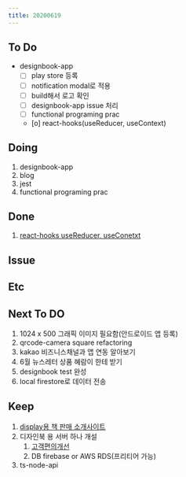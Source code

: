 ```yaml
---
title: 20200619
---
```


## To Do

- designbook-app
  - [ ] play store 등록
  - [ ] notification modal로 적용
  - [ ] build해서 로고 확인
  - [ ] designbook-app issue 처리
  - [ ] functional programing prac
  - [o] react-hooks(useReducer, useContext)

## Doing

1. designbook-app
2. blog
3. jest
4. functional programing prac

## Done

1. [react-hooks useReducer, useConetxt](https://www.notion.so/useReducer-with-immer-useContext-74c32760dc3140918b24c5cce60f984c)

## Issue

## Etc

## Next To DO

1. 1024 x 500 그래픽 이미지 필요함(안드로이드 앱 등록)
1. qrcode-camera square refactoring
1. kakao 비즈니스채널과 앱 연동 알아보기
1. 6월 뉴스레터 상품 혜람이 한테 받기
1. designbook test 완성
1. local firestore로 데이터 전송

## Keep

1. [display용 책 판매 소개사이트](https://www.notion.so/664d830ecbd64cfd92ec8d22efa725fa)
2. 디자인북 용 서버 하나 개설
   1. [ 고객편의개선 ](https://www.notion.so/ec91e42cfe2a40da8c1f01f5d3c83c4a)
   2. DB firebase or AWS RDS(프리티어 가능)
3. ts-node-api
